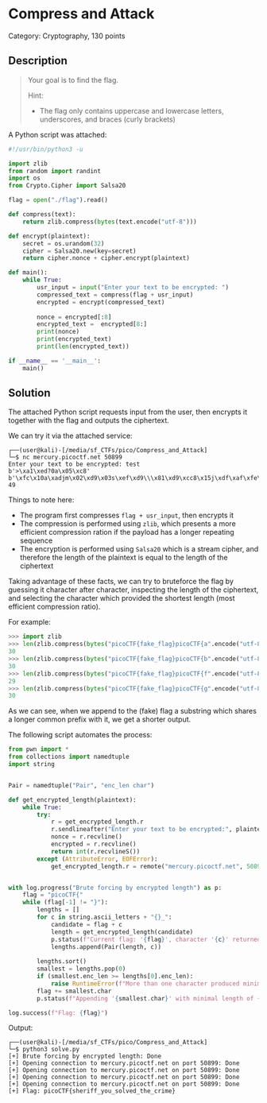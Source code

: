 # Compress and Attack
Category: Cryptography, 130 points

## Description

> Your goal is to find the flag.
> 
> Hint:
> 
> * The flag only contains uppercase and lowercase letters, underscores, and braces (curly brackets)

A Python script was attached:

```python
#!/usr/bin/python3 -u

import zlib
from random import randint
import os
from Crypto.Cipher import Salsa20

flag = open("./flag").read()

def compress(text):
    return zlib.compress(bytes(text.encode("utf-8")))

def encrypt(plaintext):
    secret = os.urandom(32)
    cipher = Salsa20.new(key=secret)
    return cipher.nonce + cipher.encrypt(plaintext)

def main():
    while True:
        usr_input = input("Enter your text to be encrypted: ")
        compressed_text = compress(flag + usr_input)
        encrypted = encrypt(compressed_text)
        
        nonce = encrypted[:8]
        encrypted_text =  encrypted[8:]
        print(nonce)
        print(encrypted_text)
        print(len(encrypted_text))

if __name__ == '__main__':
    main() 
```

## Solution

The attached Python script requests input from the user, then encrypts it together with the flag and outputs the ciphertext.

We can try it via the attached service:

```console
┌──(user@kali)-[/media/sf_CTFs/pico/Compress_and_Attack]
└─$ nc mercury.picoctf.net 50899
Enter your text to be encrypted: test
b'>\xa1\xed?0a\x05\xc8'
b'\xfc\x10a\xadjm\x02\xd9\x03s\xef\xd9\\\x81\xd9\xcc8\x15j\xdf\xaf\xfe\xa7\xff,\x96U\xde\x80#r\x9e\x9b\xa0\x12v@\xe5\xfe\xed\xcaF\xa3\x95\xed\x0f~_\x9d'
49
```

Things to note here:

 * The program first compresses `flag + usr_input`, then encrypts it
 * The compression is performed using `zlib`, which presents a more efficient compression ration if the payload has a longer repeating sequence
 * The encryption is performed using `Salsa20` which is a stream cipher, and therefore the length of the plaintext is equal to the length of the ciphertext

Taking advantage of these facts, we can try to bruteforce the flag by guessing it character after character, inspecting the length of the ciphertext, and selecting the character which provided the shortest length (most efficient compression ratio).

For example:

```python
>>> import zlib
>>> len(zlib.compress(bytes("picoCTF{fake_flag}picoCTF{a".encode("utf-8"))))
30
>>> len(zlib.compress(bytes("picoCTF{fake_flag}picoCTF{b".encode("utf-8"))))
30
>>> len(zlib.compress(bytes("picoCTF{fake_flag}picoCTF{f".encode("utf-8"))))
29
>>> len(zlib.compress(bytes("picoCTF{fake_flag}picoCTF{g".encode("utf-8"))))
30
```

As we can see, when we append to the (fake) flag a substring which shares a longer common prefix with it, we get a shorter output.

The following script automates the process:

```python
from pwn import *
from collections import namedtuple
import string


Pair = namedtuple("Pair", "enc_len char")

def get_encrypted_length(plaintext):
    while True:
        try:
            r = get_encrypted_length.r
            r.sendlineafter("Enter your text to be encrypted:", plaintext)
            nonce = r.recvline()
            encrypted = r.recvline()
            return int(r.recvlineS())
        except (AttributeError, EOFError):
            get_encrypted_length.r = remote("mercury.picoctf.net", 50899)


with log.progress("Brute forcing by encrypted length") as p:
    flag = "picoCTF{"
    while (flag[-1] != "}"):
        lengths = []
        for c in string.ascii_letters + "{}_":
            candidate = flag + c
            length = get_encrypted_length(candidate)
            p.status(f"Current flag: '{flag}', character '{c}' returned encrypted length of {length}")
            lengths.append(Pair(length, c))
        
        lengths.sort()
        smallest = lengths.pop(0)
        if (smallest.enc_len >= lengths[0].enc_len):
            raise RuntimeError(f"More than one character produced minimal encrypted length: '{smallest.char}', '{lengths[0].char}'")
        flag += smallest.char
        p.status(f"Appending '{smallest.char}' with minimal length of {smallest.enc_len} to flag")

log.success(f"Flag: {flag}")
```

Output:

```console
┌──(user@kali)-[/media/sf_CTFs/pico/Compress_and_Attack]
└─$ python3 solve.py
[+] Brute forcing by encrypted length: Done
[+] Opening connection to mercury.picoctf.net on port 50899: Done
[+] Opening connection to mercury.picoctf.net on port 50899: Done
[+] Opening connection to mercury.picoctf.net on port 50899: Done
[+] Opening connection to mercury.picoctf.net on port 50899: Done
[+] Flag: picoCTF{sheriff_you_solved_the_crime}
```